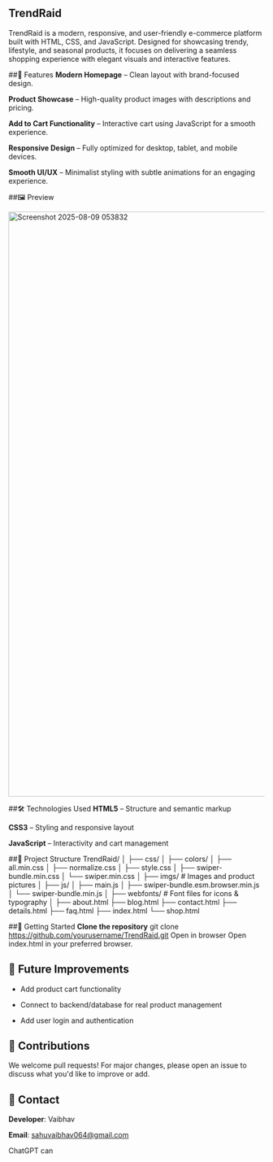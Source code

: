 ## TrendRaid
TrendRaid is a modern, responsive, and user-friendly e-commerce platform built with HTML, CSS, and JavaScript. Designed for showcasing trendy, lifestyle, and seasonal products, it focuses on delivering a seamless shopping experience with elegant visuals and interactive features.

##📌 Features
**Modern Homepage** – Clean layout with brand-focused design.

**Product Showcase** – High-quality product images with descriptions and pricing.

**Add to Cart Functionality** – Interactive cart using JavaScript for a smooth experience.

**Responsive Design** – Fully optimized for desktop, tablet, and mobile devices.

**Smooth UI/UX** – Minimalist styling with subtle animations for an engaging experience.

##🖼️ Preview

<img width="1919" height="1151" alt="Screenshot 2025-08-09 053832" src="https://github.com/user-attachments/assets/7fe0c85b-d9b9-468a-84a6-9e31df672e00" />


##🛠️ Technologies Used
**HTML5** – Structure and semantic markup

**CSS3** – Styling and responsive layout

**JavaScript** – Interactivity and cart management

##📂 Project Structure
TrendRaid/
│
├── css/
│   ├── colors/
│   ├── all.min.css
│   ├── normalize.css
│   ├── style.css
│   ├── swiper-bundle.min.css
│   └── swiper.min.css
│
├── imgs/                  # Images and product pictures
│
├── js/
│   ├── main.js
│   ├── swiper-bundle.esm.browser.min.js
│   └── swiper-bundle.min.js
│
├── webfonts/              # Font files for icons & typography
│
├── about.html
├── blog.html
├── contact.html
├── details.html
├── faq.html
├── index.html
└── shop.html



##🚀 Getting Started
**Clone the repository**
git clone https://github.com/yourusername/TrendRaid.git
Open in browser
Open index.html in your preferred browser.

## 📌 Future Improvements
- Add product cart functionality

- Connect to backend/database for real product management

- Add user login and authentication

## 🤝 Contributions
We welcome pull requests! For major changes, please open an issue to discuss what you'd like to improve or add.

## 📧 Contact
**Developer**: Vaibhav

**Email**: sahuvaibhav064@gmail.com


ChatGPT can
